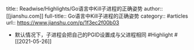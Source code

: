 title:: Readwise/Highlights/Go语言中Kill子进程的正确姿势
author:: [[jianshu.com]]
full-title:: Go语言中Kill子进程的正确姿势
category:: #articles
url:: https://www.jianshu.com/p/1f3ec2f00b03
- 默认情况下，子进程会把自己的PGID设置成与父进程相同 #Highlight #[[2021-05-26]]